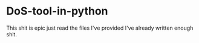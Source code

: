 # DoS-tool-in-python
This shit is epic just read the files I've provided I've already written enough shit.
